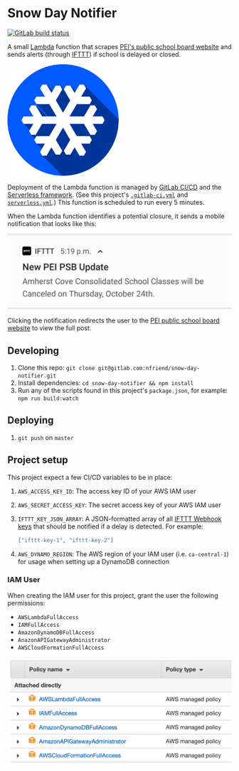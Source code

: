 # Snow Day Notifier

<a href="https://gitlab.com/nfriend/snow-day-notifier/pipelines" target="_blank"><img src="https://gitlab.com/nfriend/snow-day-notifier/badges/master/pipeline.svg" alt="GitLab build status"></a>

A small [Lambda](https://aws.amazon.com/lambda/) function that scrapes [PEI's public school board website](https://edu.princeedwardisland.ca/psb/)
and sends alerts (through [IFTTT](https://ifttt.com/)) if school is delayed or closed.

<img src="img/snow.png" alt="A snowflake logo" width="250"/>

Deployment of the Lambda function is managed by [GitLab CI/CD](https://docs.gitlab.com/ee/ci/) and the [Serverless framework](https://serverless.com/).
(See this project's [`.gitlab-ci.yml`](./.gitlab-ci.yml) and [`serverless.yml`](./serverless.yml).)
This function is scheduled to run every 5 minutes.

When the Lambda function identifies a potential closure, it sends a mobile notification that looks like this:

![A notification from IFTTT](img/ifttt-notification-example.jpg)

Clicking the notification redirects the user to the [PEI public school board website](https://edu.princeedwardisland.ca/psb/) to view the full post.

## Developing

1. Clone this repo: `git clone git@gitlab.com:nfriend/snow-day-notifier.git`
1. Install dependencies: `cd snow-day-notifier && npm install`
1. Run any of the scripts found in this project's `package.json`, for example: `npm run build:watch`

## Deploying

1. `git push` on `master`

## Project setup

This project expect a few CI/CD variables to be in place:

1. `AWS_ACCESS_KEY_ID`: The access key ID of your AWS IAM user
1. `AWS_SECRET_ACCESS_KEY`: The secret access key of your AWS IAM user
1. `IFTTT_KEY_JSON_ARRAY`: A JSON-formatted array of all [IFTTT Webhook keys](https://help.ifttt.com/hc/en-us/articles/115010230347-Webhooks-service-FAQ) that should be notified if a delay is detected. For example:

   ```json
   ["ifttt-key-1", "ifttt-key-2"]
   ```

1. `AWS_DYNAMO_REGION`: The AWS region of your IAM user (i.e. `ca-central-1`) for usage when setting up a DynamoDB connection

### IAM User

When creating the IAM user for this project, grant the user the following permissions:

- `AWSLambdaFullAccess`
- `IAMFullAccess`
- `AmazonDynamoDBFullAccess`
- `AnazonAPIGatewayAdministrator`
- `AWSCloudFormationFullAccess`

![A screenshot of IAM's management console showing the necessary permissions](img/iam-permissions.png)
